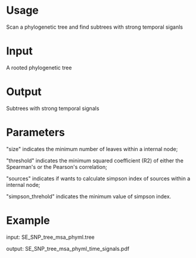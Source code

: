 # Usage
Scan a phylogenetic tree and find subtrees with strong temporal siganls

# Input
A rooted phylogenetic tree

# Output
Subtrees with strong temporal signals

# Parameters
"size" indicates the minimum number of leaves within a internal node;

"threshold" indicates the minimum squared coefficient (R2) of either the Spearman's or the Pearson's correlation;

"sources" indicates if wants to calculate simpson index of sources within a internal node;

"simpson_threhold" indicates the minimum value of simpson index.

# Example
input: SE_SNP_tree_msa_phyml.tree

output: SE_SNP_tree_msa_phyml_time_signals.pdf

